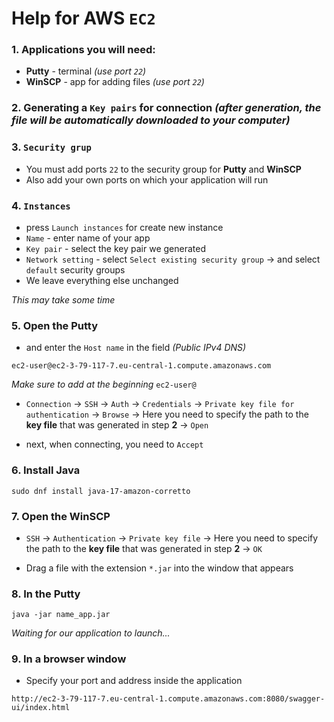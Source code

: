 # Help for AWS `EC2`

### 1. Applications you will need:

- **Putty** - terminal *(use port `22`)*
- **WinSCP** - app for adding files *(use port `22`)*

### 2. Generating a `Key pairs` for connection *(after generation, the file will be automatically downloaded to your computer)*

### 3. `Security grup`

- You must add ports `22` to the security group for **Putty** and **WinSCP**
- Also add your own ports on which your application will run

### 4. `Instances`

- press `Launch instances` for create new instance
- `Name` - enter name of your app
- `Key pair` - select the key pair we generated
- `Network setting` - select `Select existing security group` -> and select `default` security groups
- We leave everything else unchanged

*This may take some time*

### 5. Open the **Putty**

- and enter the `Host name` in the field *(Public IPv4 DNS)*

```
ec2-user@ec2-3-79-117-7.eu-central-1.compute.amazonaws.com
```

*Make sure to add at the beginning* `ec2-user@`

- `Connection` -> `SSH` -> `Auth` -> `Credentials` -> `Private key file for authentication` -> `Browse` -> Here you need to specify the path to the **key file** that was generated in step **2** -> `Open`

- next, when connecting, you need to `Accept`

### 6. Install Java

```
sudo dnf install java-17-amazon-corretto
```

### 7. Open the **WinSCP**

- `SSH` -> `Authentication` -> `Private key file` -> Here you need to specify the path to the **key file** that was generated in step **2** -> `OK`

- Drag a file with the extension `*.jar` into the window that appears

### 8. In the **Putty**

```
java -jar name_app.jar
```

*Waiting for our application to launch...*

### 9. In a browser window

- Specify your port and address inside the application

```
http://ec2-3-79-117-7.eu-central-1.compute.amazonaws.com:8080/swagger-ui/index.html
```